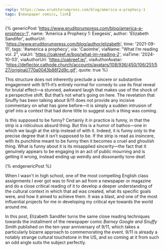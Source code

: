 ```yaml
---
reply: https://www.eruditorumpress.com/blog/america-a-prophecy-1
tags: [newspaper comics, link]
---
```


{% genericPost 'https://www.eruditorumpress.com/blog/america-a-prophecy-1',
    name: 'America a Prophecy 1: Exegesis',
    author: 'Elizabeth Sandifer',
    authorUrl: 'https://www.eruditorumpress.com/blog/author/elizabeth',
    time: '2021-09-11',
    tags: '#america a prophecy',
    via: 'Caoimhe',
    viaName: "What I’m reading vol. 2",
    viaUrl: 'https://oakreef.ie/bog/what-im-reading-2',
    viaTime: '2024-10-03',
    viaAuthorUrl: 'https://oakreef.ie/',
    viaAuthorAvatar: 'https://deflector.cathode.church/accounts/avatars/108/936/450/106/251/527/original/770a0043b86f2d9c.gif',
    quote: true %}
  <p>This structure does not inherently preclude a sincere or substantive engagement with 9/11–it’s entirely normal for comedy to use its final reveal for brutal effect—a stunned, awkward laugh that makes use of the shock of a perspective shift. But that’s not what’s going on here. The revelation that Snuffy has been talking about 9/11 does not provide any incisive commentary on what has gone before—it is simply a sudden intrusion of grief into a context that had done little to suggest such a thing was coming. </p>

  <p>Is this supposed to be funny? Certainly it in practice is funny, in that the strip is a ridiculous absurd thing. But this is a humor of bathos—one in which we laugh at the strip instead of with it. Indeed, it is funny only to the precise degree that it isn’t supposed to be. If the strip is read as insincere, with its punchline meant to be funny then it becomes a cruel and ghoulish thing. What is funny about it is its misapplied sincerity—the fact that it genuinely appears to be engaging in an act of public mourning and is getting it wrong, instead ending up weirdly and dissonantly tone deaf. </p>
{% endgenericPost %}

When I wasn't in high school, one of the most compelling English class
assignments I ever got was to find an ad from a newspaper or magazine and do a
close critical reading of it to develop a deeper understanding of the cultural
context in which that ad was created, what its specific goals were, and how it
aimed to achieve them. It was a blast, and one of the most influential projects
for me in developing my critical eye towards the world around me.

In this post, Elizabeth Sandifer turns the same close reading techniques towards
the installment of the newspaper comic *Barney Google and Snuffy Smith*
published on the ten-year anniversary of 9/11, which takes a particularly
bizarre approach to commemorating the event. 9/11 is already a notably strange
cultural touchstone in the US, and so coming at it from such an odd angle
suits the subject perfectly.
